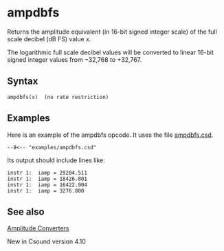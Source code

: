 <!--
id:ampdbfs
category:Mathematical Operations:Amplitude Functions
-->
# ampdbfs
Returns the amplitude equivalent (in 16-bit signed integer scale) of the full scale decibel (dB FS) value _x_.

The logarithmic full scale decibel values will be converted to linear 16-bit signed integer values from −32,768 to +32,767.

## Syntax
``` csound-orc
ampdbfs(x)  (no rate restriction)
```

## Examples

Here is an example of the ampdbfs opcode. It uses the file [ampdbfs.csd](../../examples/ampdbfs.csd).

``` csound-csd title="Example of the ampdbfs opcode." linenums="1"
--8<-- "examples/ampdbfs.csd"
```

Its output should include lines like:

```
instr 1:  iamp = 29204.511
instr 1:  iamp = 18426.801
instr 1:  iamp = 16422.904
instr 1:  iamp = 3276.800
```

## See also

[Amplitude Converters](../../math/amp)

New in Csound version 4.10
